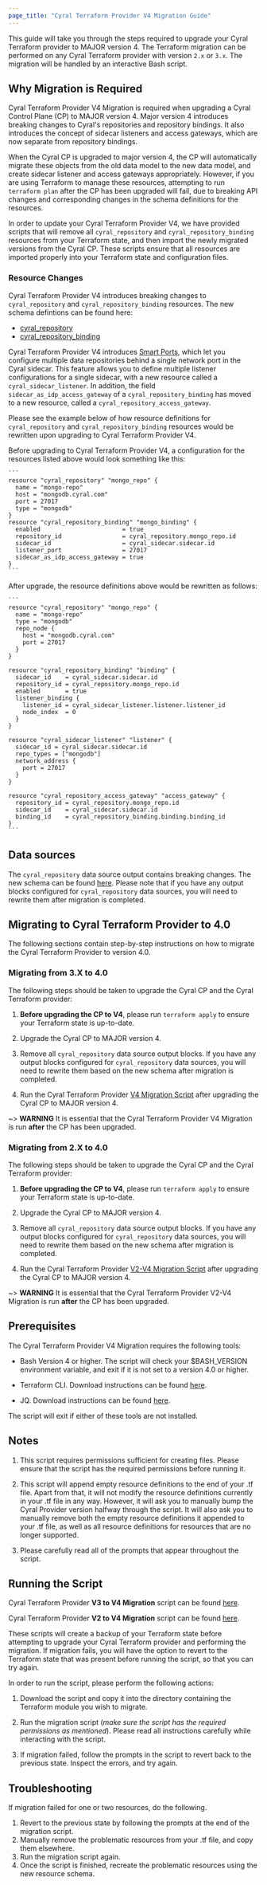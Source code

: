 ```yaml
---
page_title: "Cyral Terraform Provider V4 Migration Guide"
---
```


This guide will take you through the steps required to upgrade your Cyral Terraform provider
to MAJOR version 4. The Terraform migration can be performed on any Cyral Terraform provider with
version `2.x` or `3.x`.
The migration will be handled by an interactive Bash script.

## Why Migration is Required

Cyral Terraform Provider V4 Migration is required when upgrading a Cyral Control Plane (CP) to MAJOR version 4. Major version 4 introduces breaking changes to Cyral's repositories and repository bindings. It also introduces the concept of sidecar listeners and access gateways, which are now separate from repository bindings.

When the Cyral CP is upgraded to major version 4, the CP will automatically migrate these objects from the old
data model to the new data model, and create sidecar listener and access gateways appropriately. However, if you
are using Terraform to manage these resources, attempting to run `terraform plan` after the CP has been upgraded
will fail, due to breaking API changes and corresponding changes in the schema definitions for the resources.

In order to update your Cyral Terraform Provider V4, we have provided scripts that will remove all
`cyral_repository` and `cyral_repository_binding` resources from your Terraform state, and then import the newly
migrated versions from the Cyral CP. These scripts ensure that all resources are imported properly into your
Terraform state and configuration files.

### Resource Changes

Cyral Terraform Provider V4 introduces breaking changes to `cyral_repository` and `cyral_repository_binding` resources. The new schema defintions can be found here:

- [cyral_repository](https://registry.terraform.io/providers/cyralinc/cyral/latest/docs/resources/repository)
- [cyral_repository_binding](https://registry.terraform.io/providers/cyralinc/cyral/latest/docs/resources/repository_binding)

Cyral Terraform Provider V4 introduces [Smart Ports](https://cyral-docs-v2.netlify.app/docs/v4.0/sidecars/sidecar-bind-repo#smart-ports), which let you configure multiple data repositories behind a single network port in the Cyral sidecar. This feature allows you to define multiple listener configurations for a single sidecar, with a new resource called a `cyral_sidecar_listener`. In addition, the field `sidecar_as_idp_access_gateway` of a `cyral_repository_binding` has moved to a
new resource, called a `cyral_repository_access_gateway`.

Please see the example below of how resource definitions for `cyral_repository` and `cyral_repository_binding` resources would be rewritten upon upgrading to Cyral Terraform Provider V4.

Before upgrading to Cyral Terraform Provider V4, a configuration for the resources listed above would look something
like this:

    ```
    resource "cyral_repository" "mongo_repo" {
      name = "mongo-repo"
      host = "mongodb.cyral.com"
      port = 27017
      type = "mongodb"
    }
    resource "cyral_repository_binding" "mongo_binding" {
      enabled                       = true
      repository_id                 = cyral_repository.mongo_repo.id
      sidecar_id                    = cyral_sidecar.sidecar.id
      listener_port                 = 27017
      sidecar_as_idp_access_gateway = true
    }
    ```

After upgrade, the resource definitions above would be rewritten as follows:

    ```
    resource "cyral_repository" "mongo_repo" {
      name = "mongo-repo"
      type = "mongodb"
      repo_node {
        host = "mongodb.cyral.com"
        port = 27017
      }
    }

    resource "cyral_repository_binding" "binding" {
      sidecar_id    = cyral_sidecar.sidecar.id
      repository_id = cyral_repository.mongo_repo.id
      enabled       = true
      listener_binding {
        listener_id = cyral_sidecar_listener.listener.listener_id
        node_index  = 0
      }
    }

    resource "cyral_sidecar_listener" "listener" {
      sidecar_id = cyral_sidecar.sidecar.id
      repo_types = ["mongodb"]
      network_address {
        port = 27017
      }
    }

    resource "cyral_repository_access_gateway" "access_gateway" {
      repository_id = cyral_repository.mongo_repo.id
      sidecar_id    = cyral_sidecar.sidecar.id
      binding_id    = cyral_repository_binding.binding.binding_id
    }
    ```

## Data sources

The `cyral_repository` data source output contains breaking changes. The new schema can be found [here](https://registry.terraform.io/providers/cyralinc/cyral/latest/docs/data-sources/repository). Please note that if you have any output blocks configured
for `cyral_repository` data sources, you will need to rewrite them after migration is completed.

## Migrating to Cyral Terraform Provider to 4.0

The following sections contain step-by-step instructions on how to migrate the Cyral Terraform Provider
to version 4.0.

### Migrating from 3.X to 4.0

The following steps should be taken to upgrade the Cyral CP and the Cyral Terraform provider:

1. **Before upgrading the CP to V4**, please run `terraform apply` to ensure your Terraform state is up-to-date.

2. Upgrade the Cyral CP to MAJOR version 4.

3. Remove all `cyral_repository` data source output blocks. If you have any output blocks configured
   for `cyral_repository` data sources, you will need to rewrite them based on the new schema after
   migration is completed.

4. Run the Cyral Terraform Provider [V4 Migration Script](..scripts/4.0-migration.sh) after upgrading
   the Cyral CP to MAJOR version 4.

~> **WARNING** It is essential that the Cyral Terraform Provider V4 Migration is run **after** the CP has been upgraded.

### Migrating from 2.X to 4.0

The following steps should be taken to upgrade the Cyral CP and the Cyral Terraform provider:

1. **Before upgrading the CP to V4**, please run `terraform apply` to ensure your Terraform state is up-to-date.

2. Upgrade the Cyral CP to MAJOR version 4.

3. Remove all `cyral_repository` data source output blocks. If you have any output blocks configured
   for `cyral_repository` data sources, you will need to rewrite them based on the new schema after
   migration is completed.

4. Run the Cyral Terraform Provider [V2-V4 Migration Script](..scripts/2.X-4.0-migration.sh) after upgrading
   the Cyral CP to MAJOR version 4.

~> **WARNING** It is essential that the Cyral Terraform Provider V2-V4 Migration is run **after** the CP has been upgraded.

## Prerequisites

The Cyral Terraform Provider V4 Migration requires the following tools:

- Bash Version 4 or higher. The script will check your $BASH_VERSION environment variable, and exit if it is not set to a version 4.0 or higher.

- Terraform CLI. Download instructions can be found [here](https://learn.hashicorp.com/tutorials/terraform/install-cli).

- JQ. Download instructions can be found [here](https://stedolan.github.io/jq/download/).

The script will exit if either of these tools are not installed.

## Notes

1. This script requires permissions sufficient for creating files. Please ensure that the script has the required permissions before running it.

2. This script will append empty resource definitions to the end of your .tf file. Apart from that, it will not modify the resource definitions
   currently in your .tf file in any way. However, it will ask you to manually bump the Cyral Provider version halfway through the script.
   It will also ask you to manually remove both the empty resource definitions it appended to your .tf file, as well as all resource definitions
   for resources that are no longer supported.

3. Please carefully read all of the prompts that appear throughout the script.

## Running the Script

Cyral Terraform Provider **V3 to V4 Migration** script can be found [here](https://github.com/cyralinc/terraform-provider-cyral/tree/main/scripts/4.0-migration.sh).

Cyral Terraform Provider **V2 to V4 Migration** script can be found [here](https://github.com/cyralinc/terraform-provider-cyral/tree/main/scripts/2.X-4.0-migration.sh).

These scripts will create a backup of your Terraform state before attempting to upgrade your Cyral Terraform provider and performing the migration.
If migration fails, you will have the option to revert to the Terraform state that was present before running the script, so that you can try again.

In order to run the script, please perform the following actions:

1.  Download the script and copy it into the directory containing the Terraform module you wish to migrate.

2.  Run the migration script (_make sure the script has the required permissions as mentioned_). Please read all instructions carefully while interacting with the script.

3.  If migration failed, follow the prompts in the script to revert back to the previous state. Inspect the errors, and try again.

## Troubleshooting

If migration failed for one or two resources, do the following.

1.  Revert to the previous state by following the prompts at the end of the migration script.
2.  Manually remove the problematic resources from your .tf file, and copy them elsewhere.
3.  Run the migration script again.
4.  Once the script is finished, recreate the problematic resources using the new resource schema.
